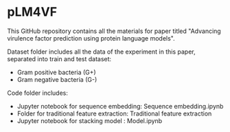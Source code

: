 # pLM4VF

This GitHub repository contains all the materials for paper titled "Advancing virulence factor prediction using protein language models".

Dataset folder includes all the data of the experiment in this paper, separated into train and test dataset:
- Gram positive bacteria (G+)
- Gram negative bacteria (G-)

Code folder includes:
- Jupyter notebook for sequence embedding: Sequence embedding.ipynb
- Folder for traditional feature extraction: Traditional feature extraction
- Jupyter notebook for stacking model : Model.ipynb
